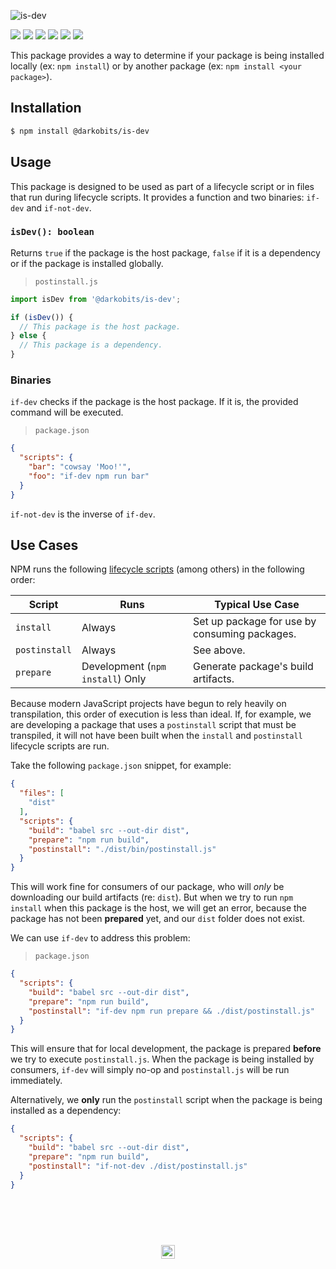 ![is-dev](https://user-images.githubusercontent.com/441546/36626699-2feb7f6c-18ec-11e8-8c35-7569e0c0cc0c.png)

[![][npm-img]][npm-url] [![][travis-img]][travis-url] [![][david-img]][david-url] [![][david-dev-img]][david-dev-url] [![][cc-img]][cc-url] [![][xo-img]][xo-url]

This package provides a way to determine if your package is being installed locally (ex: `npm install`) or by another package (ex: `npm install <your package>`).

## Installation

```bash
$ npm install @darkobits/is-dev
```

## Usage

This package is designed to be used as part of a lifecycle script or in files that run during lifecycle scripts. It provides a function and two binaries: `if-dev` and `if-not-dev`.

### `isDev(): boolean`

Returns `true` if the package is the host package, `false` if it is a dependency or if the package is installed globally.

> `postinstall.js`

```js
import isDev from '@darkobits/is-dev';

if (isDev()) {
  // This package is the host package.
} else {
  // This package is a dependency.
}
```

### Binaries

`if-dev` checks if the package is the host package. If it is, the provided command will be executed.

> `package.json`

```json
{
  "scripts": {
    "bar": "cowsay 'Moo!'",
    "foo": "if-dev npm run bar"
  }
}
```

`if-not-dev` is the inverse of `if-dev`.

## Use Cases

NPM runs the following [lifecycle scripts](https://docs.npmjs.com/misc/scripts) (among others) in the following order:

|Script|Runs|Typical Use Case|
|---|---|---|
|`install`|Always|Set up package for use by consuming packages.|
|`postinstall`|Always|See above.|
|`prepare`|Development (`npm install`) Only|Generate package's build artifacts.|

Because modern JavaScript projects have begun to rely heavily on transpilation, this order of execution is less than ideal. If, for example, we are developing a package that uses a `postinstall` script that must be transpiled, it will not have been built when the `install` and `postinstall` lifecycle scripts are run.

Take the following `package.json` snippet, for example:

```json
{
  "files": [
    "dist"
  ],
  "scripts": {
    "build": "babel src --out-dir dist",
    "prepare": "npm run build",
    "postinstall": "./dist/bin/postinstall.js"
  }
}
```

This will work fine for consumers of our package, who will _only_ be downloading our build artifacts (re: `dist`). But when we try to run `npm install` when this package is the host, we will get an error, because the package has not been **prepared** yet, and our `dist` folder does not exist.

We can use `if-dev` to address this problem:

> `package.json`

```json
{
  "scripts": {
    "build": "babel src --out-dir dist",
    "prepare": "npm run build",
    "postinstall": "if-dev npm run prepare && ./dist/postinstall.js"
  }
}
```

This will ensure that for local development, the package is prepared **before** we try to execute `postinstall.js`. When the package is being installed by consumers, `if-dev` will simply no-op and `postinstall.js` will be run immediately.

Alternatively, we **only** run the `postinstall` script when the package is being installed as a dependency:

```json
{
  "scripts": {
    "build": "babel src --out-dir dist",
    "prepare": "npm run build",
    "postinstall": "if-not-dev ./dist/postinstall.js"
  }
}
```

## &nbsp;
<p align="center">
  <br>
  <img width="22" height="22" src="https://cloud.githubusercontent.com/assets/441546/25318539/db2f4cf2-2845-11e7-8e10-ef97d91cd538.png">
</p>

[npm-img]: https://img.shields.io/npm/v/@darkobits/is-dev.svg?style=flat-square
[npm-url]: https://www.npmjs.com/package/@darkobits/is-dev

[travis-img]: https://img.shields.io/travis/darkobits/is-dev.svg?style=flat-square
[travis-url]: https://travis-ci.org/darkobits/is-dev

[david-img]: https://img.shields.io/david/darkobits/is-dev.svg?style=flat-square
[david-url]: https://david-dm.org/darkobits/is-dev

[david-dev-img]: https://img.shields.io/david/dev/darkobits/is-dev.svg?style=flat-square
[david-dev-url]: https://david-dm.org/darkobits/is-dev?type=dev

[cc-img]: https://img.shields.io/badge/Conventional%20Commits-1.0.0-yellow.svg?style=flat-square
[cc-url]: https://github.com/conventional-changelog/standard-version

[xo-img]: https://img.shields.io/badge/code_style-XO-e271a5.svg?style=flat-square
[xo-url]: https://github.com/sindresorhus/xo
